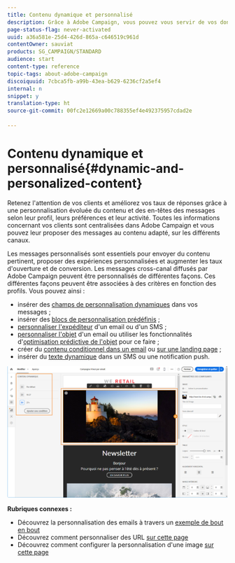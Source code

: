 ```yaml
---
title: Contenu dynamique et personnalisé
description: Grâce à Adobe Campaign, vous pouvez vous servir de vos données et préférences client pour créer des campagnes personnalisées via email, SMS, notification push, messages In-App ou courrier.
page-status-flag: never-activated
uuid: a36a581e-25d4-426d-865a-c646519c961d
contentOwner: sauviat
products: SG_CAMPAIGN/STANDARD
audience: start
content-type: reference
topic-tags: about-adobe-campaign
discoiquuid: 7cbca5fb-a99b-43ea-b629-6236cf2a5ef4
internal: n
snippet: y
translation-type: ht
source-git-commit: 00fc2e12669a00c788355ef4e492375957cdad2e

---
```



# Contenu dynamique et personnalisé{#dynamic-and-personalized-content}

Retenez l'attention de vos clients et améliorez vos taux de réponses grâce à une personnalisation évoluée du contenu et des en-têtes des messages selon leur profil, leurs préférences et leur activité. Toutes les informations concernant vos clients sont centralisées dans Adobe Campaign et vous pouvez leur proposer des messages au contenu adapté, sur les différents canaux.

Les messages personnalisés sont essentiels pour envoyer du contenu pertinent, proposer des expériences personnalisées et augmenter les taux d'ouverture et de conversion. Les messages cross-canal diffusés par Adobe Campaign peuvent être personnalisés de différentes façons. Ces différentes façons peuvent être associées à des critères en fonction des profils. Vous pouvez ainsi :

* insérer des [champs de personnalisation dynamiques](../../designing/using/personalization.md#inserting-a-personalization-field) dans vos messages ;
* insérer des [blocs de personnalisation prédéfinis](../../designing/using/personalization.md#adding-a-content-block) ;
* [personnaliser l'expéditeur](../../designing/using/subject-line.md) d'un email ou d'un SMS ;
* [personnaliser l'objet](../../designing/using/subject-line.md) d'un email ou utiliser les fonctionnalités d'[optimisation prédictive de l'objet](../../designing/using/subject-line.md#predictive-subject-line) pour ce faire ;
* créer du [contenu conditionnel dans un email](../../designing/using/personalization.md#defining-dynamic-content-in-an-email) ou [sur une landing page](../../channels/using/designing-a-landing-page.md#defining-dynamic-content-in-a-landing-page) ;
* insérer du [texte dynamique](../../channels/using/defining-dynamic-text.md) dans un SMS ou une notification push.

![](assets/delivery_content_43.png)

**Rubriques connexes :**

* Découvrez la personnalisation des emails à travers un [exemple de bout en bout](../../designing/using/personalization.md#example-email-personalization)
* Découvrez comment personnaliser des URL [sur cette page](../../designing/using/personalization.md#personalizing-urls)
* Découvrez comment configurer la personnalisation d'une image [sur cette page](../../designing/using/personalization.md#personalizing-an-image-source)

